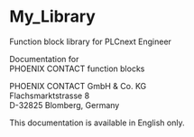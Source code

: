 <div class="startpage">

<!-- *** Change library name here: *** -->
# <a class="link" name="Startpage">My_Library</a>

Function block library for PLCnext Engineer

Documentation for </br>
PHOENIX CONTACT function blocks </br>

<!-- *** Change address here: *** -->
PHOENIX CONTACT GmbH & Co. KG </br>
Flachsmarktstrasse 8 </br>
D-32825 Blomberg, Germany </br>

This documentation is available in English only. </br>

</div>